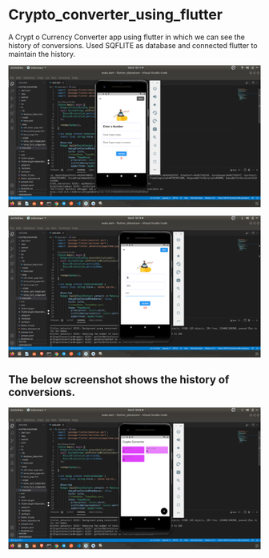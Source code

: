 # Crypto_converter_using_flutter
A Crypt o Currency Converter app using flutter in which we can see the  history of conversions. Used SQFLITE as database and connected flutter to maintain the history. 

![alt text](https://github.com/Srijenanithish/Crypto_converter_using_flutter/blob/main/image.png?raw=true)

![alt text](https://github.com/Srijenanithish/Crypto_converter_using_flutter/blob/main/image1.png?raw=true)

## The below screenshot shows the history of conversions.
![alt text](https://github.com/Srijenanithish/Crypto_converter_using_flutter/blob/main/image2.png?raw=true)
